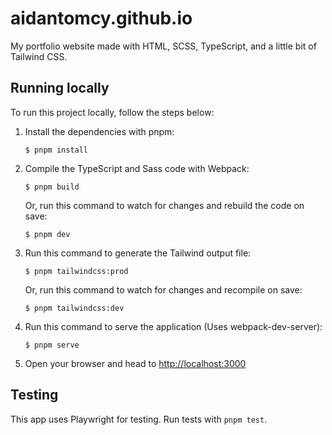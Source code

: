 # aidantomcy.github.io

My portfolio website made with HTML, SCSS, TypeScript, and a little bit of Tailwind CSS.

## Running locally

To run this project locally, follow the steps below:

1. Install the dependencies with pnpm:

    ```
    $ pnpm install
    ```

2. Compile the TypeScript and Sass code with Webpack:

    ```
    $ pnpm build
    ```

    Or, run this command to watch for changes and rebuild the code on save:

    ```
    $ pnpm dev
    ```

3. Run this command to generate the Tailwind output file:

    ```
    $ pnpm tailwindcss:prod
    ```

    Or, run this command to watch for changes and recompile on save:

    ```
    $ pnpm tailwindcss:dev
    ```

4. Run this command to serve the application (Uses webpack-dev-server):

    ```
    $ pnpm serve
    ```

5. Open your browser and head to [http://localhost:3000](http://localhost:3000)

## Testing

This app uses Playwright for testing. Run tests with `pnpm test`.
